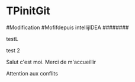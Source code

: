 # TPinitGit

#Modification
#Mofifdepuis intellijIDEA
########

testL

test 2

Salut c'est moi. Merci de m'accueillir


Attention aux conflits